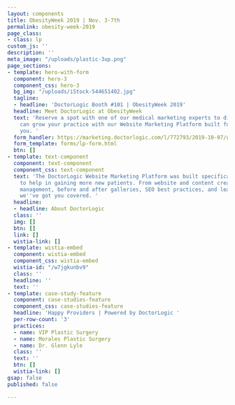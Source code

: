 ```yaml
---
layout: components
title: ObesityWeek 2019 | Nov. 3-7th
permalink: obesity-week-2019
page_class:
- class: lp
custom_js: ''
description: ''
meta_image: "/uploads/plastic-3up.png"
page_sections:
- template: hero-with-form
  component: hero-3
  component_css: hero-3
  bg_img: "/uploads/iStock-544651402.jpg"
  tagline:
  - headline: 'DoctorLogic Booth #101 | ObesityWeek 2019'
  headline: Meet DoctorLogic at ObesityWeek
  text: 'Reserve a spot with one of our medical marketing experts to discuss how DoctorLogic
    can grow your practice with our Website Marketing Platform built for providers...like
    you. '
  form_handler: https://marketing.doctorlogic.com/l/772793/2019-10-07/gdmj
  form_template: forms/lp-form.html
  btn: []
- template: text-component
  component: text-component
  component_css: text-component
  text: 'The DoctorLogic Website Marketing Platform was built specifically for dentists
    to help in gaining more new patients. From website and content creation to reputation
    management, before and after galleries, SEO best practices, and lead management,
    we''ve got you covered. '
  headline:
  - headline: About DoctorLogic
  class: ''
  img: []
  btn: []
  link: []
  wistia-link: []
- template: wistia-embed
  component: wistia-embed
  component_css: wistia-embed
  wistia-id: "/w7jgkunbv9"
  class: ''
  headline: ''
  text: ''
- template: case-study-feature
  component: case-studies-feature
  component_css: case-studies-feature
  headline: 'Happy Providers | Powered by DoctorLogic '
  per-row-count: '3'
  practices:
  - name: VIP Plastic Surgery
  - name: Morales Plastic Surgery
  - name: Dr. Glenn Lyle
  class: ''
  text: ''
  btn: []
  wistia-link: []
gsap: false
published: false

---
```

